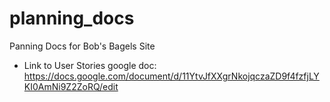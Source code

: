 planning_docs
=============

Panning Docs for Bob's Bagels Site

- Link to User Stories google doc: https://docs.google.com/document/d/11YtvJfXXgrNkojqczaZD9f4fzfjLYKI0AmNi9Z2ZoRQ/edit

